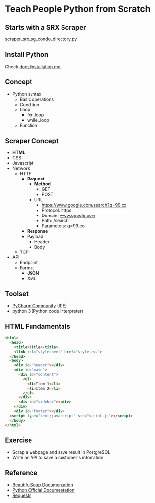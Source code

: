 # Teach People Python from Scratch

## Starts with a SRX Scraper
[scraper_srx_sg_condo_directory.py](scraper_srx_sg_condo_directory.py)

## Install Python
Check [docs/installation.md](docs/installation.md)

## Concept
* Python syntax
    * Basic operations
    * Condition
    * Loop
        * for..loop
        * while..loop
    * Function


## Scraper Concept
* **HTML**
* CSS
* Javascript
* Network
    * HTTP
        * **Request**
            * **Method**
                * GET
                * POST
            * URL
                * https://www.google.com/search?q=99.co
                * Protocol: https
                * Domain: www.google.com
                * Path: /search
                * Parameters: q=99.co
        * **Response**
        * Payload
            * Header
            * Body
    * TCP
* API
    * Endpoint
    * Format
        * **JSON**
        * XML

## Toolset
* [PyCharm Community](https://www.jetbrains.com/pycharm/download/#section=mac) (IDE)
* python 3 (Python code interpreter)

## HTML Fundamentals
```html
<html>
  <head>
    <title>Title</title>
    <link rel="stylesheet" href="style.css">
  </head>
  <body>
    <div id="header"></div> 
    <div id="main">
      <div id="content">
        <ul>
          <li>Item 1</li>
          <li>Item 2</li>
        </ul>
      </div>
      <div id="sidebar"></div>
    </div> 
    <div id="footer"></div> 
  <script type="text/javascript" src="script.js"></script>
  </body>
</html>
```

## Exercise
* Scrap a webpage and save result in PostgreSQL
* Write an API to save a customer's infomation

## Reference
* [BeautifulSoup Documentation](https://www.crummy.com/software/BeautifulSoup/bs4/doc/)
* [Python Official Documentation](https://docs.python.org/3/)
* [Requests](https://requests.readthedocs.io/en/master/)